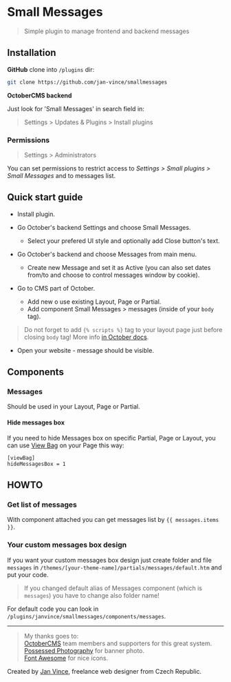 # Small Messages
> Simple plugin to manage frontend and backend messages


## Installation

**GitHub** clone into `/plugins` dir:

```sh
git clone https://github.com/jan-vince/smallmessages
```

**OctoberCMS backend**

Just look for 'Small Messages' in search field in:
> Settings > Updates & Plugins > Install plugins

### Permissions

> Settings > Administrators

You can set permissions to restrict access to *Settings > Small plugins > Small Messages* and to messages list.


## Quick start guide

* Install plugin.

* Go October's backend Settings and choose Small Messages.
  * Select your prefered UI style and optionally add Close button's text.

* Go October's backend and choose Messages from main menu.
  * Create new Message and set it as Active (you can also set dates from/to and choose to control messages window by cookie).

* Go to CMS part of October.
  * Add new o use existing Layout, Page or Partial.
  * Add component Small Messages > messages (inside of your `body` tag).

> Do not forget to add `{% scripts %}` tag to your layout page just before closing `body` tag! More info [in October docs](https://octobercms.com/docs/markup/tag-scripts).

* Open your website - message should be visible.



## Components

### Messages

Should be used in your Layout, Page or Partial.

#### Hide messages box

If you need to hide Messages box on specific Partial, Page or Layout, you can use [View Bag](https://octobercms.com/docs/cms/components#viewbag-component) on your Page this way:

```
[viewBag]
hideMessagesBox = 1
```


## HOWTO

### Get list of messages

With component attached you can get messages list by `{{ messages.items }}`.

### Your custom messages box design

If you want your custom messages box design just create folder and file `messages` in `/themes/[your-theme-name]/partials/messages/default.htm` and put your code. 

> If you changed default alias of Messages component (which is `messages`) you have to change also folder name!

For default code you can look in `/plugins/janvince/smallmessages/components/messages`.


----
> My thanks goes to:    
> [OctoberCMS](http://www.octobercms.com) team members and supporters for this great system.   
> [Possessed Photography](https://unsplash.com/@possessedphotography) for banner photo.   
> [Font Awesome](http://fontawesome.io/icons/) for nice icons.

Created by [Jan Vince](http://www.vince.cz), freelance web designer from Czech Republic.



